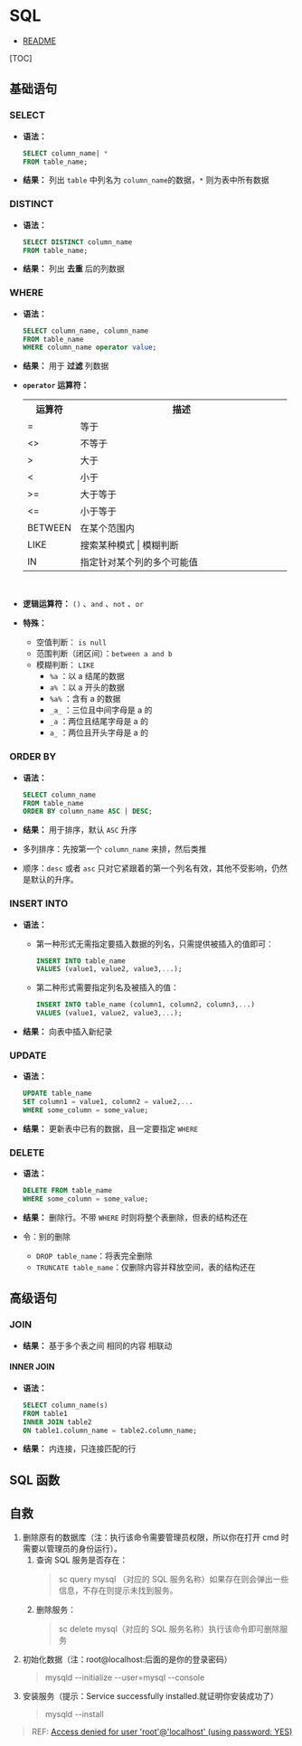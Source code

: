 # SQL

- [README](../README.md)

[TOC]

## 基础语句

### SELECT

- **语法：**

  ```sql {.line-numbers}
  SELECT column_name| *
  FROM table_name;
  ```

- **结果：** 列出 `table` 中列名为 `column_name`的数据，`*` 则为表中所有数据

### DISTINCT

- **语法：**

  ```sql {.line-numbers}
  SELECT DISTINCT column_name
  FROM table_name;
  ```

- **结果：** 列出 **去重** 后的列数据

### WHERE

- **语法：**

  ```sql {.line-numbers}
  SELECT column_name, column_name
  FROM table_name
  WHERE column_name operator value;
  ```

- **结果：** 用于 **过滤** 列数据

- **`operator` 运算符：**

    <table class="reference"><tbody><tr><th width="20%">运算符</th><th width="80%">描述</th></tr><tr><td>=</td><td>等于</td></tr><tr><td>&lt;&gt;</td><td>不等于</td></tr><tr><td>&gt;</td><td>大于</td></tr><tr><td>&lt;</td><td>小于</td></tr><tr><td>&gt;=</td><td>大于等于</td></tr><tr><td>&lt;=</td><td>小于等于</td></tr><tr><td>BETWEEN</td><td>在某个范围内</td></tr><tr><td>LIKE</td><td>搜索某种模式 | 模糊判断</td></tr><tr><td>IN</td><td>指定针对某个列的多个可能值</td></tr></tbody></table></br>

- **逻辑运算符：** `()` 、`and` 、`not` 、`or`

- **特殊：**
  - 空值判断： `is null`
  - 范围判断（闭区间）：`between a and b`
  - 模糊判断： `LIKE`
    - `%a` ：以 a 结尾的数据
    - `a%` ：以 a 开头的数据
    - `%a%` ：含有 a 的数据
    - `_a_` ：三位且中间字母是 a 的
    - `_a` ：两位且结尾字母是 a 的
    - `a_` ：两位且开头字母是 a 的

### ORDER BY

- **语法：**

  ```sql {.line-numbers}
  SELECT column_name
  FROM table_name
  ORDER BY column_name ASC | DESC;
  ```

- **结果：** 用于排序，默认 `ASC` 升序
- 多列排序：先按第一个 `column_name` 来排，然后类推
- 顺序：`desc` 或者 `asc` 只对它紧跟着的第一个列名有效，其他不受影响，仍然是默认的升序。

### INSERT INTO

- **语法：**

  - 第一种形式无需指定要插入数据的列名，只需提供被插入的值即可：

    ```sql {.line-numbers}
    INSERT INTO table_name
    VALUES (value1, value2, value3,...);
    ```

  - 第二种形式需要指定列名及被插入的值：

    ```sql {.line-numbers}
    INSERT INTO table_name (column1, column2, column3,...)
    VALUES (value1, value2, value3,...);
    ```

- **结果：** 向表中插入新纪录

### UPDATE

- **语法：**

  ```sql {.line-numbers}
  UPDATE table_name
  SET column1 = value1, column2 = value2,...
  WHERE some_column = some_value;
  ```

- **结果：** 更新表中已有的数据，且一定要指定 `WHERE`

### DELETE

- **语法：**

  ```sql {.line-numbers}
  DELETE FROM table_name
  WHERE some_column = some_value;
  ```

- **结果：** 删除行。不带 `WHERE` 时则将整个表删除，但表的结构还在
- 令：别的删除
  - `DROP table_name`：将表完全删除
  - `TRUNCATE table_name`：仅删除内容并释放空间，表的结构还在

## 高级语句

### JOIN

- **结果：** 基于多个表之间 相同的内容 相联动

#### INNER JOIN

- **语法：**

  ```sql {.line-numbers}
  SELECT column_name(s)
  FROM table1
  INNER JOIN table2
  ON table1.column_name = table2.column_name;
  ```

- **结果：** 内连接，只连接匹配的行

## SQL 函数

## 自救

1.  删除原有的数据库（注：执行该命令需要管理员权限，所以你在打开 cmd 时需要以管理员的身份运行）。
    1. 查询 SQL 服务是否存在：
       > sc query mysql （对应的 SQL 服务名称）如果存在则会弹出一些信息，不存在则提示未找到服务。
    2. 删除服务：
       > sc delete mysql（对应的 SQL 服务名称）执行该命令即可删除服务
2.  初始化数据（注：root@localhost:后面的是你的登录密码）
    > mysqld --initialize --user=mysql --console
3.  安装服务（提示：Service successfully installed.就证明你安装成功了）
    > mysqld --install

> REF: [Access denied for user 'root'@'localhost' (using password: YES)](https://blog.csdn.net/huang6ing/article/details/103821495)
